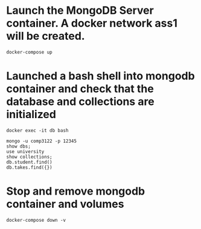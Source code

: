 # Launch the MongoDB Server container. A docker network ass1 will be created.
```
docker-compose up
```

# Launched a bash shell  into mongodb container and check that the database and collections are initialized
```
docker exec -it db bash
```

```
mongo -u comp3122 -p 12345
show dbs;
use university
show collections;
db.student.find()
db.takes.find({})
```

# Stop and remove mongodb container and volumes
```
docker-compose down -v
```
